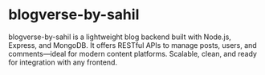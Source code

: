 # blogverse-by-sahil
blogverse-by-sahil is a lightweight blog backend built with Node.js, Express, and MongoDB. It offers RESTful APIs to manage posts, users, and comments—ideal for modern content platforms. Scalable, clean, and ready for integration with any frontend.
